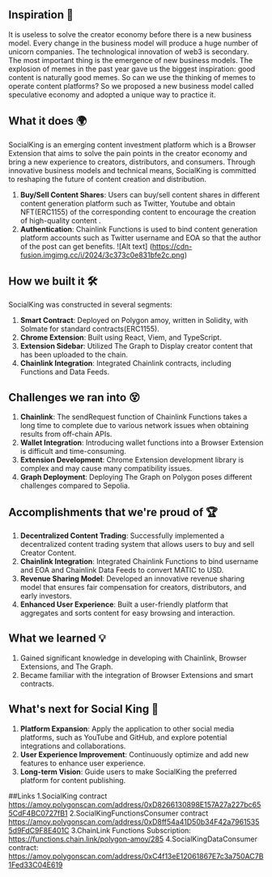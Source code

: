 ## Inspiration 🌟

It is useless to solve the creator economy before there is a new business model. Every change in the business model will produce a huge number of unicorn companies. The technological innovation of web3 is secondary. The most important thing is the emergence of new business models. The explosion of memes in the past year gave us the biggest inspiration: good content is naturally good memes. So can we use the thinking of memes to operate content platforms? So we proposed a new business model called speculative economy and adopted a unique way to practice it.

## What it does 🌍

SocialKing is an emerging content investment platform which is a Browser Extension that aims to solve the pain points in the creator economy and bring a new experience to creators, distributors, and consumers. Through innovative business models and technical means, SocialKing is committed to reshaping the future of content creation and distribution.

1. **Buy/Sell Content Shares**: Users can buy/sell content shares in different content generation platform such as Twitter, Youtube and obtain NFT(ERC1155) of the corresponding content to encourage the creation of high-quality content .
2. **Authentication**: Chainlink Functions is used to bind content generation platform accounts such as Twitter username and EOA so that the author of the post can get benefits.
![Alt text]
(https://cdn-fusion.imgimg.cc/i/2024/3c373c0e831bfe2c.png)

## How we built it 🛠️

SocialKing was constructed in several segments:

1. **Smart Contract**: Deployed on Polygon amoy, written in Solidity, with Solmate for standard contracts(ERC1155).
2. **Chrome Extension**: Built using React, Viem, and TypeScript.
3. **Extension Sidebar**: Utilized The Graph to Display creator content that has been uploaded to the chain.
4. **Chainlink Integration**: Integrated Chainlink contracts, including Functions and Data Feeds.

## Challenges we ran into 😵

1. **Chainlink**: The sendRequest function of Chainlink Functions takes a long time to complete due to various network issues when obtaining results from off-chain APIs.
2. **Wallet Integration**: Introducing wallet functions into a Browser Extension is difficult and time-consuming.
3. **Extension Development**: Chrome Extension development library is complex and may cause many compatibility issues.
4. **Graph Deployment**: Deploying The Graph on Polygon poses different challenges compared to Sepolia.

## Accomplishments that we're proud of 🏆

1. **Decentralized Content Trading**: Successfully implemented a decentralized content trading system that allows users to buy and sell Creator Content.
2. **Chainlink Integration**: Integrated Chainlink Functions to bind username and EOA and Chainlink Data Feeds to convert MATIC to USD.
3. **Revenue Sharing Model**: Developed an innovative revenue sharing model that ensures fair compensation for creators, distributors, and early investors.
4. **Enhanced User Experience**: Built a user-friendly platform that aggregates and sorts content for easy browsing and interaction.

## What we learned 💡

1. Gained significant knowledge in developing with Chainlink, Browser Extensions, and The Graph.
2. Became familiar with the integration of Browser Extensions and smart contracts.

## What's next for Social King 🔮

1. **Platform Expansion**: Apply the application to other social media platforms, such as YouTube and GitHub, and explore potential integrations and collaborations.
2. **User Experience Improvement**: Continuously optimize and add new features to enhance user experience.
3. **Long-term Vision**: Guide users to make SocialKing the preferred platform for content publishing.

##Links
1.SocialKing contract
https://amoy.polygonscan.com/address/0xD8266130898E157A27a227bc655CdF4BC0727fB1
2.SocialKingFunctionsConsumer contract
https://amoy.polygonscan.com/address/0xD8ff54a41D50b34F42a79615355d9FdC9F8E401C
3.ChainLink Functions Subscription:
 https://functions.chain.link/polygon-amoy/285
4.SocialKingDataConsumer contract:
https://amoy.polygonscan.com/address/0xC4f13eE12061867E7c3a750AC7B1Fed33C04E619